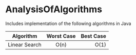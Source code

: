 # AnalysisOfAlgorithms
Includes implementation of the following algorithms in Java

| Algorithm  	| Worst Case | Best Case |
| -------------	| :--------: | --------: |
| Linear Search |    O(n)    | O(1) 	 |
